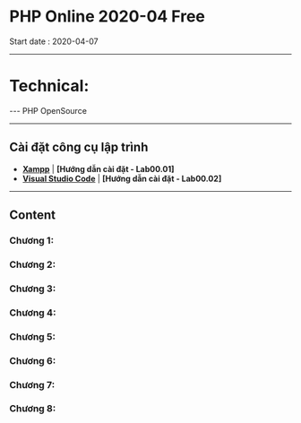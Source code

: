 # PHP Online 2020-04 Free
Start date 	: 2020-04-07
___

# Technical:
--- PHP OpenSource
___
## Cài đặt công cụ lập trình
- **[Xampp](https://www.apachefriends.org/download.html)** | **[Hướng dẫn cài đặt - Lab00.01]**
- **[Visual Studio Code](https://code.visualstudio.com/Download)** | **[Hướng dẫn cài đặt - Lab00.02]**
<!-- Horizontal Rule -->
___

## Content
### Chương 1:
### Chương 2:
### Chương 3:
### Chương 4:
### Chương 5:
### Chương 6:
### Chương 7:
### Chương 8:

